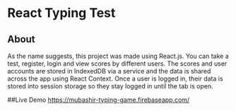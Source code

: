 # React Typing Test

## About
As the name suggests, this project was made using React.js. You can take a test, register, login and view scores by different users. The scores and user accounts are stored in IndexedDB via a service and the data is shared across the app using React Context. Once a user is logged in, their data is stored into session storage so they stay logged in until the tab is open.

##Live Demo
https://mubashir-typing-game.firebaseapp.com/
